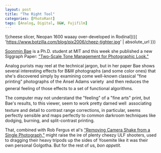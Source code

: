 ```yaml
---
layout: post
title: "The Right Tool"
categories: [PhotoRant]
tags: [Analog, Digital, B&W, Fujifilm]
---
```



![cheese slicer, Neopan 1600 waaay over-developed in Rodinal]({{ 'https://www.botzilla.com/blog/pix2006/cheez-tighter.jpg' | absolute_url }})


<a href="http://people.csail.mit.edu/soonmin/CV/CV.pdf">Soonmin Bae</a> is a Ph.D. student at MIT and this week she published a new Siggraph Paper: <a href="http://people.csail.mit.edu/soonmin/photolook/">"Two-Scale Tone Management for Photographic Look."</a>

Analog purists may reel at the technical jargon, but in her paper Bae shows several interesting effects for B&W photographs (and some color ones) that she's discovered simply by examining come well-known classical "fine printing" photographs of the Ansel Adams variety &#151; and then reduces the general feeling of those effects to a set of functional algorithms.

The computer may not understand the "feeling" of a "fine arts" print, but Bae's results, to this viewer, seem to work pretty darned well &#151; associating texture and detail to contrast range corrections, in particular, seems perfectly sensible and maps perfectly to common darkroom techniques like dodging, burning, and split-contrast printing.

That, combined with Rob Fergus et al's <a href="http://people.csail.mit.edu/fergus/">"Removing Camera Shake from a Single Photograph,"</a> might raise the ire of plenty cheezy ULF shooters, used to dragging their heavy tripods up the sides of Yosemite like it was their own personal Golgotha. But for the rest of us, <i>bon appetit.</i>
